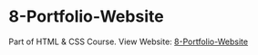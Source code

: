 # 8-Portfolio-Website
Part of HTML &amp; CSS Course.
View Website: [8-Portfolio-Website](https://skullcrusher370.github.io/8-Portfolio-Website/)

